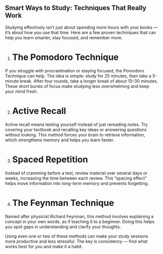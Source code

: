 
## Smart Ways to Study: Techniques That Really Work

Studying effectively isn’t just about spending more hours with your books — it’s about how you use that time. Here are a few proven techniques that can help you learn smarter, stay focused, and remember more.

1. # The Pomodoro Technique

If you struggle with procrastination or staying focused, the Pomodoro Technique can help. The idea is simple: study for 25 minutes, then take a 5-minute break. After four rounds, take a longer break of about 15–30 minutes. These short bursts of focus make studying less overwhelming and keep your mind fresh.

2. # Active Recall

Active recall means testing yourself instead of just rereading notes. Try covering your textbook and recalling key ideas or answering questions without looking. This method forces your brain to retrieve information, which strengthens memory and helps you learn faster.

3. # Spaced Repetition

Instead of cramming before a test, review material over several days or weeks, increasing the time between each review. This “spacing effect” helps move information into long-term memory and prevents forgetting.

4. # The Feynman Technique

Named after physicist Richard Feynman, this method involves explaining a concept in your own words, as if teaching it to a beginner. Doing this helps you spot gaps in understanding and clarify your thoughts.

Using even one or two of these methods can make your study sessions more productive and less stressful. The key is consistency — find what works best for you and make it a habit.